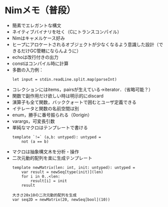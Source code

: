 # Nimメモ（普段）

- 簡素でエレガントな構文
- ネイティブバイナリを吐く（Cにトランスコンパイル）
- Nimはキャメルケース好み
- ヒープにアロケートされるオブジェクトが少なくなるよう意識した設計（できるだけGC管轄にならんように）
- echoは改行付きの出力
- constはコンパイル時に計算
- 多数の入力例：
    ```
    let input = stdin.readLine.split.map(parseInt)
    ```
- コレクションにはitems，pairsが生えている->iterator．（省略可能？）
- 関数で副作用だけ欲しい時は明示的にdiscard
- 演算子も全て関数，バッククォートで囲むとユーザ定義できる
- イテレータと関数の名前空間は別
- enum，勝手に番号振られる（0origin）
- varargs，可変長引数
- 単純なマクロはテンプレートで書ける
    ```
    template `!=` (a,b: untyped): untyped =
        not (a == b)
    ```
- マクロは抽象構文木を分析・操作
- 二次元動的配列を楽に生成テンプレート
    ```
    template newMatrix(len: int, init: untyped): untyped =
        var result = newSeq[type(init)](len)
        for i in 0..<len:
            result[i] = init
        result

    大きさ20x10の二次元動的配列を生成
    var seq2D = newMatrix(20, newSeq[bool](10))
    ```